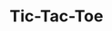 ---
title: Tic-Tac-Toe
description: Tic-Tac-Toe game made with ReactJS, mathJS, and SCSS. This game can be played with AI and two individual players.
link: "https://3tgame.vercel.app/"
imagePath: "/projects/tictactoe.gif"

---